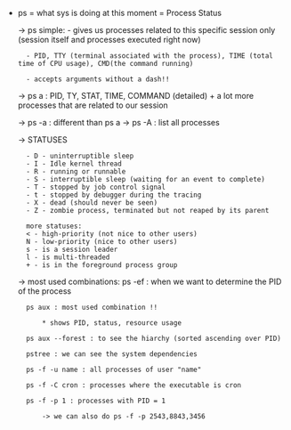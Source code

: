 * ps = what sys is doing at this moment
     = Process Status

    -> ps simple: 
        - gives us processes related to this specific session only (session itself and processes executed right now)

        - PID, TTY (terminal associated with the process), TIME (total time of CPU usage), CMD(the command running)

        - accepts arguments without a dash!!

    -> ps a : PID, TY, STAT, TIME, COMMAND (detailed) + a lot more processes that are related to our session

    -> ps -a : different than ps a
    -> ps -A : list all processes

    -> STATUSES 

        - D - uninterruptible sleep
        - I - Idle kernel thread
        - R - running or runnable
        - S - interruptible sleep (waiting for an event to complete)
        - T - stopped by job control signal
        - t - stopped by debugger during the tracing
        - X - dead (should never be seen)
        - Z - zombie process, terminated but not reaped by its parent

        more statuses:
        < - high-priority (not nice to other users)
        N - low-priority (nice to other users)
        s - is a session leader
        l - is multi-threaded
        + - is in the foreground process group

    -> most used combinations:
        ps -ef : when we want to determine the PID of the process

        ps aux : most used combination !!

            * shows PID, status, resource usage

        ps aux --forest : to see the hiarchy (sorted ascending over PID)

        pstree : we can see the system dependencies

        ps -f -u name : all processes of user "name"

        ps -f -C cron : processes where the executable is cron

        ps -f -p 1 : processes with PID = 1

            -> we can also do ps -f -p 2543,8843,3456

        












